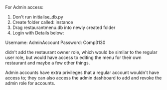 For Admin access:

1. Don't run initialise_db.py
2. Create folder called: instance
3. Drag restaurantmenu.db into newly created folder
4. Login with Details below:

Username: AdminAccount
Password: Comp3130

didn't add the restaurant owner role, which would be similar to the regular user role,
but would have access to editing the menu for their own restaurant and maybe a few other things.

Admin accounts have extra privileges that a regular account wouldn't have access to; they can also access the admin dashboard to add and revoke the admin role for accounts.
